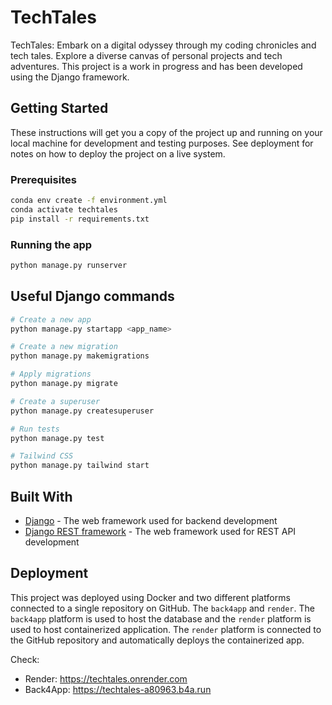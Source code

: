 # TechTales
TechTales: Embark on a digital odyssey through my coding chronicles and tech tales. Explore a diverse canvas of personal 
projects and tech adventures. This project is a work in progress and has been developed using the Django framework.

## Getting Started
These instructions will get you a copy of the project up and running on your local machine for development and testing
purposes. See deployment for notes on how to deploy the project on a live system.

### Prerequisites
```bash
conda env create -f environment.yml
conda activate techtales
pip install -r requirements.txt
```

### Running the app
```bash
python manage.py runserver
```

## Useful Django commands
```bash
# Create a new app
python manage.py startapp <app_name>

# Create a new migration
python manage.py makemigrations

# Apply migrations
python manage.py migrate

# Create a superuser
python manage.py createsuperuser

# Run tests
python manage.py test

# Tailwind CSS
python manage.py tailwind start
```

## Built With
* [Django](https://www.djangoproject.com/) - The web framework used for backend development
* [Django REST framework](https://www.django-rest-framework.org/) - The web framework used for REST API development


## Deployment
This project was deployed using Docker and two different platforms connected to a single repository on GitHub. The 
`back4app` and `render`. The `back4app` platform is used to host the database and the `render` platform is used to host 
containerized application. The `render` platform is connected to the GitHub repository and automatically deploys the 
containerized app.

Check: 
* Render: https://techtales.onrender.com
* Back4App: https://techtales-a80963.b4a.run